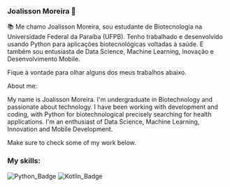 ### Joalisson Moreira 👋

:books: Me chamo Joalisson Moreira, sou estudante de Biotecnologia na Universidade Federal da Paraíba (UFPB).
Tenho trabalhado e desenvolvido usando Python para aplicações biotecnológicas voltadas à saúde. E também sou entusiasta de Data Science, Machine Learning, Inovação e Desenvolvimento Mobile.

Fique à vontade para olhar alguns dos meus trabalhos abaixo.

About me:

My name is Joalisson Moreira. I'm undergraduate in Biotechnology and passionate about technology. I have been working with development
and coding, with Python for biotechnological precisely searching for health applications. I'm an enthusiast of Data Science, Machine Learning, Innovation and Mobile Development.

Make sure to check some of my work below.
### My skills:
![Python_Badge](https://camo.githubusercontent.com/fa59e4b98ed2ac778da7e88856b85aa2d8c1e0d9a621e8d22c9fb8eac406e018/68747470733a2f2f696d672e736869656c64732e696f2f62616467652f2d507974686f6e2d3030373742353f7374796c653d666c6174266c6f676f436f6c6f723d7768697465266c6f676f3d707974686f6e)
![Kotlin_Badge](https://camo.githubusercontent.com/1db1e9059327d7dc1367f8f952e3d7551fd631998afd7420a7e52c34a2311e34/68747470733a2f2f696d672e736869656c64732e696f2f62616467652f2d4b6f746c696e2d6666393631663f7374796c653d666c6174266c6f676f436f6c6f723d7768697465266c6f676f3d6b6f746c696e)

  

<!--
**JoalissonCM/joalissoncm** is a ✨ _special_ ✨ repository because its `README.md` (this file) appears on your GitHub profile.



Here are some ideas to get you started:

- 🔭 I’m currently working on ...
- 🌱 I’m currently learning ...
- 👯 I’m looking to collaborate on ...
- 🤔 I’m looking for help with ...
- 💬 Ask me about ...
- 📫 How to reach me: ...
- 😄 Pronouns: ...
- ⚡ Fun fact: ...
-->
